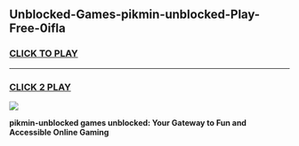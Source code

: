 
## Unblocked-Games-pikmin-unblocked-Play-Free-0ifla
<h3>
<a href="https://premium76.site?title=pikmin-unblocked&ref=10A">CLICK TO PLAY</a></h3>
<hr>

<h3>
<a href="https://premium76.site?title=pikmin-unblocked&ref=10A">CLICK 2 PLAY</a>
  
</h3>

<a href="https://premium76.site?title=pikmin-unblocked&ref=10A"><img src="https://clearcache.store/games.png"></a>


**pikmin-unblocked games unblocked: Your Gateway to Fun and Accessible Online Gaming**
